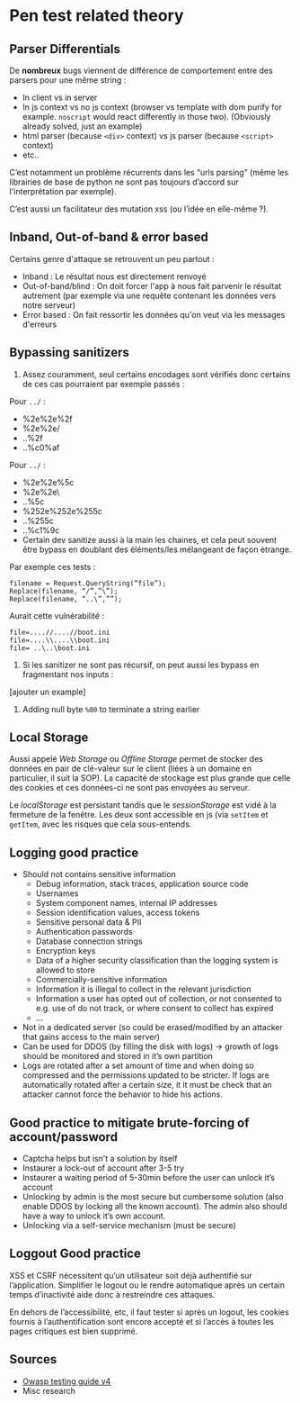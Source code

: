 # Pen test related theory

## Parser Differentials

De **nombreux** bugs viennent de différence de comportement entre des parsers pour une même string :

* In client vs in server
* In js context vs no js context \(browser vs template with dom purify for example. `noscript` would react differently in those two\). \(Obviously already solved, just an example\)
* html parser \(because `<div>` context\) vs js parser \(because `<script>` context\)
* etc..

C’est notamment un problème récurrents dans les “urls parsing” \(même les librairies de base de python ne sont pas toujours d’accord sur l'interprétation par exemple\).

C’est aussi un facilitateur des mutation xss \(ou l’idée en elle-même ?\).

## Inband, Out-of-band & error based

Certains genre d'attaque se retrouvent un peu partout :

* Inband : Le résultat nous est directement renvoyé
* Out-of-band/blind : On doit forcer l'app à nous fait parvenir le résultat autrement \(par exemple via une requête contenant les données vers notre serveur\)
* Error based : On fait ressortir les données qu'on veut via les messages d'erreurs

## Bypassing sanitizers

1. Assez couramment, seul certains encodages sont vérifiés donc certains de ces cas pourraient par exemple passés :

Pour `../` :

* %2e%2e%2f 
* %2e%2e/ 
* ..%2f
* ..%c0%af

Pour `../` :

* %2e%2e%5c
* %2e%2e\
* ..%5c
* %252e%252e%255c
* ..%255c
* ..%c1%9c
* Certain dev sanitize aussi à la main les chaines, et cela peut souvent être bypass en doublant des éléments/les mélangeant de façon étrange.

Par exemple ces tests :

```text
filename = Request.QueryString(“file”); 
Replace(filename, “/”,”\”);
Replace(filename, “..\”,””);
```

Aurait cette vulnérabilité :

```text
file=....//....//boot.ini 
file=....\\....\\boot.ini 
file= ..\..\boot.ini
```

1. Si les sanitizer ne sont pas récursif, on peut aussi les bypass en fragmentant nos inputs :

\[ajouter un example\]

1. Adding null byte `%00` to terminate a string earlier

## Local Storage

Aussi appelé _Web Storage_ ou _Offline Storage_ permet de stocker des données en pair de clé-valeur sur le client \(liées à un domaine en particulier, il suit la SOP\). La capacité de stockage est plus grande que celle des cookies et ces données-ci ne sont pas envoyées au serveur.

Le _localStorage_ est persistant tandis que le _sessionStorage_ est vidé à la fermeture de la fenêtre. Les deux sont accessible en js \(via `setItem` et `getItem`, avec les risques que cela sous-entends.

## Logging good practice

* Should not contains sensitive information 
  * Debug information, stack traces, application source code
  * Usernames
  * System component names, internal IP addresses
  * Session identification values, access tokens
  * Sensitive personal data & PII
  * Authentication passwords
  * Database connection strings
  * Encryption keys
  * Data of a higher security classification than the logging system is allowed to store
  * Commercially-sensitive information
  * Information it is illegal to collect in the relevant jurisdiction
  * Information a user has opted out of collection, or not consented to e.g. use of do not track, or where consent to collect has expired
  * ...
* Not in a dedicated server \(so could be erased/modified by an attacker that gains access to the main server\)
* Can be used for DDOS \(by filling the disk with logs\) -&gt; growth of logs should be monitored and stored in it’s own partition
* Logs are rotated after a set amount of time and when doing so compressed and the permissions updated to be stricter. If logs are automatically rotated after a certain size, it it must be check that an attacker cannot force the behavior to hide his actions.

## Good practice to mitigate brute-forcing of account/password

* Captcha helps but isn’t a solution by itself
* Instaurer a lock-out of account after 3-5 try
* Instaurer a waiting period of 5-30min before the user can unlock it’s account
* Unlocking by admin is the most secure but cumbersome solution \(also enable DDOS by locking all the known account\). The admin also should have a way to unlock it’s own account.
* Unlocking via a self-service mechanism \(must be secure\)

## Loggout Good practice

XSS et CSRF nécessitent qu’un utilisateur soit déjà authentifié sur l’application. Simplifier le logout ou le rendre automatique après un certain temps d’inactivité aide donc à restreindre ces attaques.

En dehors de l’accessibilité, etc, il faut tester si après un logout, les cookies fournis à l’authentification sont encore accepté et si l’accès à toutes les pages critiques est bien supprimé.

## Sources

* [Owasp testing guide v4](https://owasp.org/www-project-web-security-testing-guide/assets/archive/OWASP_Testing_Guide_v4.pdf)
* Misc research


